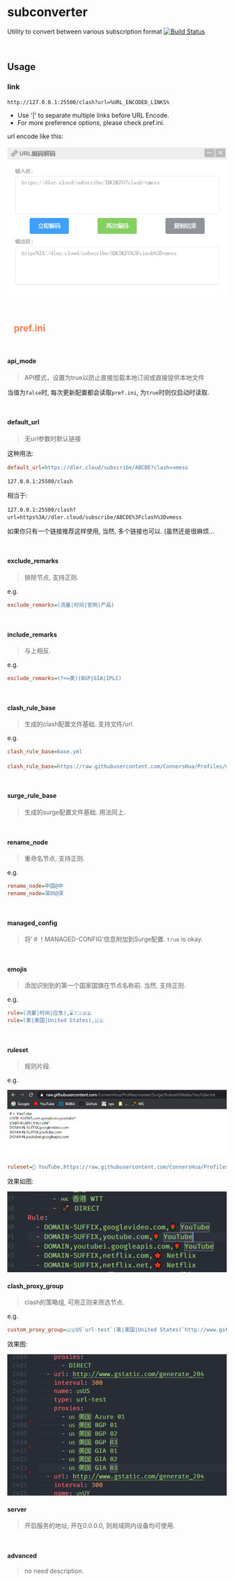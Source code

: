# subconverter
Utility to convert between various subscription format
[![Build Status](https://travis-ci.com/tindy2013/subconverter.svg?branch=master)](https://travis-ci.com/tindy2013/subconverter)

<br>

## Usage

### link
```
http://127.0.0.1:25500/clash?url=%URL_ENCODED_LINKS%
```
* Use '|' to separate multiple links before URL Encode.  
* For more preference options, please check pref.ini.
 
url encode like this: <br> <br> <img src="./doc/imgs/Snipaste_2019-11-18_12-27-01.png">
 
<br>

## &#160;&#160; <span style="color: coral;"> pref.ini </span>

<br>

#### api_mode

> API模式，设置为true以防止直接加载本地订阅或直接提供本地文件

当值为`false`时, 每次更新配置都会读取`pref.ini`, 为`true`时则仅启动时读取.

<br>

#### default_url

> 无url参数时默认链接

这种用法:  
```ini
default_url=https://dler.cloud/subscribe/ABCDE?clash=vmess
```

`127.0.0.1:25500/clash`


相当于:

`127.0.0.1:25500/clash?url=https%3A//dler.cloud/subscribe/ABCDE%3Fclash%3Dvmess`


如果你只有一个链接推荐这样使用, 当然, 多个链接也可以.  (虽然还是很麻烦...

<br>

#### exclude_remarks

> 排除节点, 支持正则.

e.g.
```ini
exclude_remarks=(流量|时间|官网|产品)
```

<br>

#### include_remarks

> 与上相反.

e.g.
```ini
exclude_remarks=(?<=美)(BGP|GIA|IPLC)
```

<br>

#### clash_rule_base

> 生成的clash配置文件基础. 支持文件/url.

e.g.
```ini
clash_rule_base=base.yml

clash_rule_base=https://raw.githubusercontent.com/ConnersHua/Profiles/master/Clash/Pro.yaml
```

<br>

#### surge_rule_base

> 生成的surge配置文件基础. 用法同上.

<br>

#### rename_node

> 重命名节点, 支持正则.

e.g.
```ini
rename_node=中国@中
rename_node=深圳@深
```

<br>

#### managed_config

> 将'＃！MANAGED-CONFIG'信息附加到Surge配置. `true` is okay.

<br>

#### emojis

> 添加识别到的第一个国家国旗在节点名称前. 当然, 支持正则.

e.g.
```ini
rule=(流量|时间|应急),⌛🇹🇮🇲🇪
rule=(美|美国|United States),🇺🇸
```

<br>

#### ruleset

> 规则片段.

e.g.
 
<img src="./doc/imgs/Snipaste_2019-11-18_14-11-52.png">
 
```ini
ruleset=🌹 YouTube,https://raw.githubusercontent.com/ConnersHua/Profiles/master/Surge/Media/YouTube.list
```

效果如图:
 
<img src="./doc/imgs/Snipaste_2019-11-18_14-15-54.png">
 
<br>

#### clash_proxy_group

> clash的策略组, 可用正则来筛选节点.

e.g.
```ini
custom_proxy_group=🇺🇸US`url-test`(美|美国|United States)`http://www.gstatic.com/generate_204`300
```

效果图:  
 
<img src="./doc/imgs/Snipaste_2019-11-18_14-47-30.png">
 
<br>

#### server

> 开启服务的地址, 开在0.0.0.0, 则局域网内设备均可使用.

<br>

#### advanced

> no need description.